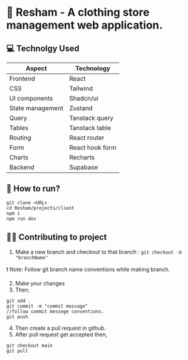 # 💈 Resham - A clothing store management web application.


## 💻 Technolgy Used

| Aspect            | Technology        |
|-------------------|-------------------|
| Frontend          | React             |
| CSS               | Tailwind          |
| UI components     | Shadcn/ui         |
| State management  | Zustand           |
| Query             | Tanstack query    |
| Tables            | Tanstack table    |
| Routing           | React router      |
| Form              | React hook form   |
| Charts            | Recharts          |
| Backend           | Supabase          |


## 🤨 How to run?

```
git clone <URL>
cd Resham/projects/client
npm i
npm run dev
```
## 👩‍💻 Contributing to project

1. Make a new branch and checkout to that branch :
` git checkout -b "branchName" `

❗ Note: Follow git branch name conventions while making branch.

2. Make your changes
3. Then,
``` 
git add .
git commit -m "commit message" 
//follow commit messege conventions.
git push
```
4. Then create a pull request in github.
5. After pull request get accepted then,
```
git checkout main
git pull
```
